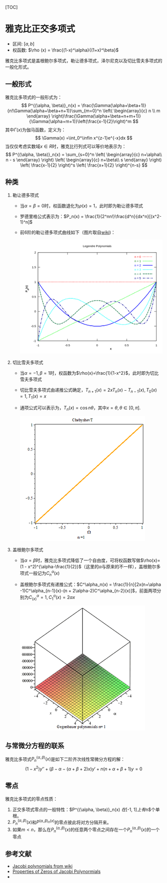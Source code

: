 [TOC]

# 雅克比正交多项式

- 区间: $[a, b]$
- 权函数: $\rho (x) = \frac{(1-x)^\alpha}{(1+x)^\beta}$

雅克比多项式是盖根鲍尔多项式，勒让德多项式，泽尔尼克以及切比雪夫多项式的一般化形式。

## 一般形式

雅克比多项式的一般形式为：
$$
    P^{(\alpha, \beta)}_n(x) = \frac{\Gamma(\alpha+\beta+1)}{n!\Gamma(\alpha+\beta+n+1)}\sum_{m=0}^n
\left(
    \begin{array}{c}
      n \\
      m
    \end{array}
  \right)\frac{\Gamma(\alpha+\beta+n+m+1)}{\Gamma(\alpha+m+1)}\left(\frac{x-1}{2}\right)^m
$$
其中$\Gamma(x)$为伽马函数，定义为：
$$
\Gamma(x) =\int_0^\infin x^{z-1}e^{-x}dx
$$
当仅仅考虑实数域$x\in R$时，雅克比行列式可以等价地表示为：
$$
P^{(\alpha, \beta)}_n(x) = \sum_{s=0}^n
\left(
    \begin{array}{c}
      n+\alpha\\
      n - s
    \end{array}
  \right)
  \left(
    \begin{array}{c}
      n+\beta\\
       s
    \end{array}
  \right)
  \left(
\frac{x-1}{2}
  \right)^s
  \left(
\frac{x+1}{2}
  \right)^{n-s}
$$


## 种类

1. 勒让德多项式

   - 当$\alpha=\beta=0$时，权函数退化为$\rho(x)=1$，此时即为勒让德多项式

   - 罗德里格公式表示为：$P_n(x) = \frac{1}{2^nn!}\frac{d^n}{dx^n}[(x^2-1)^n]$

   - 前6阶的勒让德多项式曲线如下（图片取自[wiki](https://upload.wikimedia.org/wikipedia/commons/thumb/8/82/Legendre_poly.svg/1400px-Legendre_poly.svg.png))：

     ![](images/ex04-1.png)

2. 切比雪夫多项式

   - 当$\alpha=-1, \beta=1$时，权函数为$\rho(x)=\frac{1}{1-x^2}$，此时即为切比雪夫多项式

   - 切比雪夫多项式由递推公式确定，$T_{n+1}(x) = 2xT_n(x)-T_{n-1}(x), T_0(x) = 1, T_1(x)=x$

   - 通项公式可以表示为，$T_n(x) = \cos n\theta$，其中$x=\theta, \theta\in[0, \pi]$.

     ![](images/ex04-2.gif)

3. 盖根鲍尔多项式

   - 当$\alpha=\beta$时，雅克比多项式降低了一个自由度，可将权函数写做$\rho(x)=(1 - x^2)^{\alpha-\frac{1}{2}}$（这里的$\alpha$与原来的不一样），盖根鲍尔多项式一般记为$C^\alpha_n(x)$

   - 盖根鲍尔多项式有递推公式：$C^\alpha_n(x) = \frac{1}{n}[2x(n+\alpha -1)C^\alpha_{n-1}(x)-(n + 2\alpha-2)C^\alpha_{n-2}(x)]$，前面两项分别为$C^\alpha_(x) = 1, C^\alpha_1(x)=2\alpha x$

     ![](images/ex04-3.gif)

## 与常微分方程的联系

雅克比多项式$P^{(\alpha, \beta)}_n(x)$是如下二阶齐次线性常微分方程的解：
$$
(1-x^2)y''+(\beta-\alpha-(\alpha+\beta+2)x)y'+n(n+\alpha+\beta+1)y=0
$$

## 零点

雅克比多项式的零点性质：

1. 正交多项式零点的一般特性：$P^{(\alpha, \beta)}_n(x) $在$[-1, 1]$上有$n$个单根。
2. $P^{(\alpha, \beta)}_n(x)$和$P^{(\alpha, \beta)_n(x)}$的零点彼此将对方分隔开来。
3. 如果$m<n$，那么在$P^{(\alpha, \beta)}_n(x)$的任意两个零点之间存在一个$P^{(\alpha, \beta)}_n(x)$的一个零点



## 参考文献

- [Jacobi polynomials from wiki](https://www.wikiwand.com/en/Jacobi_polynomials)
- [Properties of Zeros of Jacobi Polynormials](http://wiredspace.wits.ac.za/bitstream/handle/10539/18531/mastersmain.pdf?sequence=1&isAllowed=y)
- 